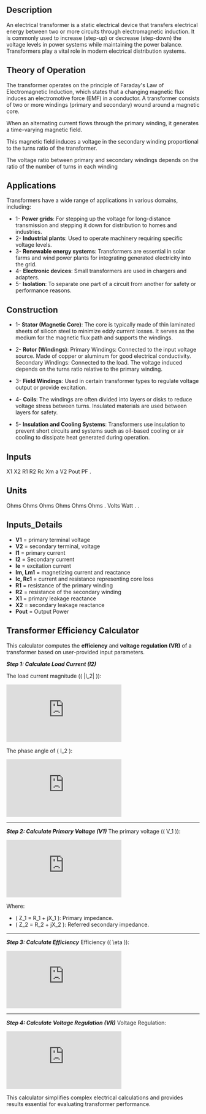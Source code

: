 
## Description

An electrical transformer is a static electrical device that transfers electrical energy between two or more circuits through electromagnetic induction. It is commonly used to increase (step-up) or decrease (step-down) the voltage levels in power systems while maintaining the power balance. Transformers play a vital role in modern electrical distribution systems.

## Theory of Operation
The transformer operates on the principle of Faraday's Law of Electromagnetic Induction, which states that a changing magnetic flux induces an electromotive force (EMF) in a conductor. A transformer consists of two or more windings (primary and secondary) wound around a magnetic core.

When an alternating current flows through the primary winding, it generates a time-varying magnetic field.

This magnetic field induces a voltage in the secondary winding proportional to the turns ratio of the transformer.

The voltage ratio between primary and secondary windings depends on the ratio of the number of turns in each winding




## Applications
Transformers have a wide range of applications in various domains, including:

- 1- **Power grids**: For stepping up the voltage for long-distance transmission and stepping it down for distribution to homes and industries.
- 2- **Industrial plants**: Used to operate machinery requiring specific voltage levels.
- 3- **Renewable energy systems**: Transformers are essential in solar farms and wind power plants for integrating generated electricity into the grid.
- 4- **Electronic devices**: Small transformers are used in chargers and adapters.
- 5- **Isolation**: To separate one part of a circuit from another for safety or performance reasons.

## Construction 
-  1- **Stator (Magnetic Core)**: The core is typically made of thin laminated sheets of silicon steel to minimize eddy current losses. It serves as the medium for the magnetic flux path and supports the windings.

- 2- **Rotor (Windings)**: Primary Windings: Connected to the input voltage source. Made of copper or aluminum for good electrical conductivity.
Secondary Windings: Connected to the load. The voltage induced depends on the turns ratio relative to the primary winding.
- 3- **Field Windings**: Used in certain transformer types to regulate voltage output or provide excitation.

- 4- **Coils**: The windings are often divided into layers or disks to reduce voltage stress between turns. Insulated materials are used between layers for safety.

- 5- **Insulation and Cooling Systems**: Transformers use insulation to prevent short circuits and systems such as oil-based cooling or air cooling to dissipate heat generated during operation.

## Inputs
X1 X2 R1 R2 Rc Xm a V2 Pout PF  .

## Units

Ohms Ohms Ohms Ohms Ohms Ohms . Volts Watt . .


## Inputs_Details

- **V1** = primary terminal voltage
- **V2** = secondary terminal, voltage
- **I1** = primary current
- **I2** = Secondary current
- **Ie** = excitation current
- **Im, Lm1** = magnetizing current and reactance
- **Ic, Rc1** = current and resistance representing core loss
- **R1** = resistance of the primary winding
- **R2** = resistance of the secondary winding
- **X1** = primary leakage reactance
- **X2** = secondary leakage reactance
- **Pout** = Output Power



## Transformer Efficiency Calculator


This calculator computes the **efficiency** and **voltage regulation (VR)** of a transformer based on user-provided input parameters.


***Step 1: Calculate Load Current (I2)***

The load current magnitude (\( |I_2| \)):

![I2](https://latex.codecogs.com/png.latex?%7CI_2%7C%20%3D%20%5Cfrac%7BS%7D%7BV_2%7D)

The phase angle of \( I_2 \):

![Angle](https://latex.codecogs.com/png.latex?%5Ctext%7BAngle%20of%20%7D%20I_2%20%3D%20-%5Ccos%5E%7B-1%7D%28PF%29)

---

***Step 2: Calculate Primary Voltage (V1)***
The primary voltage (\( V_1 \)):

![V1](https://latex.codecogs.com/png.latex?V_1%20%3D%20V_2%20%2B%20I_2%20%5Ccdot%20%28Z_1%20%2B%20Z_2%29)

Where:
- \( Z_1 = R_1 + jX_1 \): Primary impedance.
- \( Z_2 = R_2 + jX_2 \): Referred secondary impedance.

---

***Step 3: Calculate Efficiency***
Efficiency (\( \eta \)):

![Efficiency](https://latex.codecogs.com/png.latex?%5Ceta%20%3D%20%5Cleft%28%5Cfrac%7BP_%7Bout%7D%7D%7BP_%7Bin%7D%7D%5Cright%29%20%5Ctimes%20100)

---

***Step 4: Calculate Voltage Regulation (VR)***
Voltage Regulation:

![VR](https://latex.codecogs.com/png.latex?VR%20%3D%20%5Cfrac%7BV_1%20-%20V_2%7D%7BV_2%7D%20%5Ctimes%20100)



This calculator simplifies complex electrical calculations and provides results essential for evaluating transformer performance.
